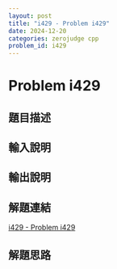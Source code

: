 ```yaml
---
layout: post
title: "i429 - Problem i429"
date: 2024-12-20
categories: zerojudge cpp
problem_id: i429
---
```


# Problem i429

## 題目描述



## 輸入說明



## 輸出說明



## 解題連結

[i429 - Problem i429](https://zerojudge.tw/ShowProblem?problemid=i429)

## 解題思路

